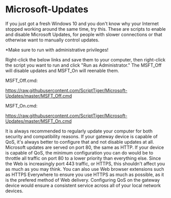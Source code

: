 # Microsoft-Updates
If you just got a fresh Windows 10 and you don't know why your Internet stopped working around the same time, try this. These are scripts to enable and disable Microsoft Updates, for people with slower connections or that otherwise want to manually control updates.

*Make sure to run with administrative privileges!

Right-click the below links and save them to your computer, then right-click the script you want to run and click "Run as Administrator." The MSFT_Off will disable updates and MSFT_On will reenable them.

MSFT_Off.cmd:

https://raw.githubusercontent.com/ScriptTiger/Microsoft-Updates/master/MSFT_Off.cmd

MSFT_On.cmd:

https://raw.githubusercontent.com/ScriptTiger/Microsoft-Updates/master/MSFT_On.cmd

It is always recommended to regularly update your computer for both security and compatibility reasons. If your gateway device is capable of QoS, it's always better to configure that and not disable updates at all. Microsoft updates are served on port 80, the same as HTTP. If your device is capable of QoS, the minimum configuration you can do would be to throttle all traffic on port 80 to a lower priority than everything else. Since the Web is increasingly port 443 traffic, or HTTPS, this shouldn't affect you as much as you may think. You can also use Web browser extensions such as HTTPS Everywhere to ensure you use HTTPS as much as possible, as it is the prefered method of Web delivery. Configuring QoS on the gateway device would ensure a consistent service across all of your local network devices.
